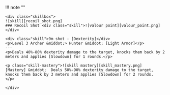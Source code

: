 !!! note ""

    <div class="skillbox">
    ![skill][recoil_shot.png]
    ### Recoil Shot <div class="skill">![valour point][valour_point.png]</div>

    <div class="skill">9m shot - [Dexterity]</div>
    <p>Level 3 Archer &middot;> Hunter &middot; [Light Armor]</p>
    ---
    <p>Deals 40%-80% dexterity damage to the target, knocks them back by 2 meters and applies [Slowdown] for 1 rounds.</p>

    <p class="skill-mastery">![skill mastery][skill_mastery.png]  [Mastery] &middot;  Deals 50%-90% dexterity damage to the target, knocks them back by 3 meters and applies [Slowdown] for 2 rounds.
    </p>

    </div>
